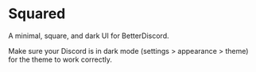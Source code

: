 ﻿# Squared

A minimal, square, and dark UI for BetterDiscord.

Make sure your Discord is in dark mode (settings > appearance > theme) for the theme to work correctly.
